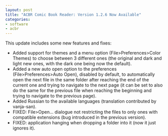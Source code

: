 ```yaml
---
layout: post
title: "ACBR Comic Book Reader: Version 1.2.6 Now Available"
categories:
- software
- acbr
---
```


<p>This update includes some new features and fixes:
 </p>
<ul><li>Added support for themes and a menu option (File&gt;Preferences&gt;Color Themes) to choose between 3 different ones (the original and dark and light new ones, with the dark one being now the default).
</li><li>Added a new auto open option to the preferences (File&gt;Preferences&gt;Auto Open), disabled by default, to automatically open the next file in the same folder after reaching the end of the current one and trying to navigate to the next page (it can be set to also do the same for the previous file when reaching the beginning and trying to navigate to the previous page).</li><li>Added Russian to the available languages (translation contributed by vanja-san).
</li><li>FIXED: File&gt;Open...&nbsp;dialogue&nbsp;not&nbsp;restricting&nbsp;the&nbsp;files&nbsp;to&nbsp;only ones with compatible extensions (bug introduced in the previous version).
</li><li>FIXED: application hanging when dropping a folder into it (now it just ignores it).</li></ul>


